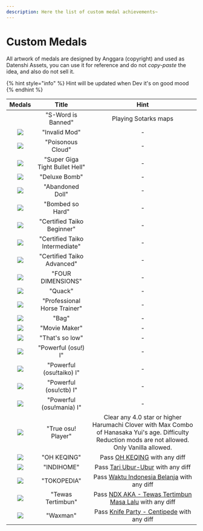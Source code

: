 ```yaml
---
description: Here the list of custom medal achievements~
---
```


# Custom Medals

All artwork of medals are designed by Anggara (copyright) and used as Datenshi Assets, you can use it for reference and do not _copy-paste_ the idea, and also do not sell it.

{% hint style="info" %}
Hint will be updated when Dev it's on good mood
{% endhint %}

|                                                                   Medals                                                                   |              Title             |                                                                         Hint                                                                         |
| :----------------------------------------------------------------------------------------------------------------------------------------: | :----------------------------: | :--------------------------------------------------------------------------------------------------------------------------------------------------: |
| <img src="https://cdn.discordapp.com/attachments/874910377937354763/971411754460524644/rsz_mischief-0001.png" alt="" data-size="original"> |       "S-Word is Banned"       |                                                                 Playing Sotarks maps                                                                 |
|                  ![](https://cdn.discordapp.com/attachments/874910377937354763/971412001811230730/rsz\_mischief-0002.png)                  |          "Invalid Mod"         |                                                                           -                                                                          |
|                                         ![](https://assets.datenshi.pw/medals/web/purity-0001.png)                                         |        "Poisonous Cloud"       |                                                                           -                                                                          |
|                   ![](https://cdn.discordapp.com/attachments/874910377937354763/971413707089383434/rsz\_purity-0002.png)                   | "Super Giga Tight Bullet Hell" |                                                                           -                                                                          |
|                                         ![](https://assets.datenshi.pw/medals/web/purity-0003.png)                                         |          "Deluxe Bomb"         |                                                                           -                                                                          |
|                                         ![](https://assets.datenshi.pw/medals/web/purity-0004.png)                                         |        "Abandoned Doll"        |                                                                           -                                                                          |
|                                         ![](https://assets.datenshi.pw/medals/web/purity-0005.png)                                         |        "Bombed so Hard"        |                                                                           -                                                                          |
|                                       ![](https://assets.datenshi.pw/medals/web/rei-taiko-set-1.png)                                       |   "Certified Taiko Beginner"   |                                                                           -                                                                          |
|                                       ![](https://assets.datenshi.pw/medals/web/rei-taiko-set-2.png)                                       | "Certified Taiko Intermediate" |                                                                           -                                                                          |
|                                       ![](https://assets.datenshi.pw/medals/web/rei-taiko-set-3.png)                                       |   "Certified Taiko Advanced"   |                                                                           -                                                                          |
|                                        ![](https://assets.datenshi.pw/medals/web/dat-funni-0001.png)                                       |        "FOUR DIMENSIONS"       |                                                                           -                                                                          |
|                  ![](https://cdn.discordapp.com/attachments/874910377937354763/971415132464873543/rsz\_dat-funni-0002.png)                 |             "Quack"            |                                                                           -                                                                          |
|                  ![](https://cdn.discordapp.com/attachments/874910377937354763/971415377680674876/rsz\_dat-funni-0003.png)                 |  "Professional Horse Trainer"  |                                                                           -                                                                          |
|                  ![](https://cdn.discordapp.com/attachments/874910377937354763/971415661643440189/rsz\_dat-funni-0004.png)                 |              "Bag"             |                                                                           -                                                                          |
|                  ![](https://cdn.discordapp.com/attachments/874910377937354763/971415982780342322/rsz\_dat-funni-0005.png)                 |          "Movie Maker"         |                                                                           -                                                                          |
|                  ![](https://cdn.discordapp.com/attachments/874910377937354763/971417166995935272/rsz\_mischief-0003.png)                  |         "That's so low"        |                                                                           -                                                                          |
|                   ![](https://cdn.discordapp.com/attachments/874910377937354763/971418456023003147/rsz\_pp-power-std.png)                  |       "Powerful (osu!) I"      |                                                                           -                                                                          |
|                  ![](https://cdn.discordapp.com/attachments/874910377937354763/971418456475992144/rsz\_pp-power-taiko.png)                 |    "Powerful (osu!taiko) I"    |                                                                           -                                                                          |
|                   ![](https://cdn.discordapp.com/attachments/874910377937354763/971418459961434122/rsz\_pp-power-ctb.png)                  |     "Powerful (osu!ctb) I"     |                                                                           -                                                                          |
|                  ![](https://cdn.discordapp.com/attachments/874910377937354763/971418460196335646/rsz\_pp-power-mania.png)                 |    "Powerful (osu!mania) I"    |                                                                           -                                                                          |
|                  ![](https://cdn.discordapp.com/attachments/874910377937354763/971419709473951784/rsz\_mischief-0004.png)                  |       "True osu! Player"       | Clear any 4.0 star or higher Harumachi Clover with Max Combo of Hanasaka Yui's age. Difficulty Reduction mods are not allowed. Only Vanilla allowed. |
|                 ![](https://cdn.discordapp.com/attachments/874910377937354763/971420420307828807/rsz\_1dat-funni-0006.png)                 |           "OH KEQING"          |                                  Pass [OH KEQING](https://osu.ppy.sh/beatmapsets/1310276#osu/2716142) with any diff                                  |
|                                        ![](https://assets.datenshi.pw/medals/web/dat-funni-0007.png)                                       |           "INDIHOME"           |                                Pass [Tari Ubur-Ubur](https://osu.ppy.sh/beatmapsets/1285848#osu/2671414) with any diff                               |
|                                        ![](https://assets.datenshi.pw/medals/web/dat-funni-0008.png)                                       |           "TOKOPEDIA"          |                           Pass [Waktu Indonesia Belanja](https://osu.ppy.sh/beatmapsets/1317201#osu/2729265) with any diff                           |
|                                        ![](https://assets.datenshi.pw/medals/web/dat-funni-0009.png)                                       |        "Tewas Tertimbun"       |                     Pass [NDX AKA - Tewas Tertimbun Masa Lalu](https://osu.ppy.sh/beatmapsets/1207913#osu/2515303) with any diff                     |
|                                        ![](https://assets.datenshi.pw/medals/web/dat-funni-0010.png)                                       |            "Waxman"            |                            Pass [Knife Party - Centipede](https://osu.ppy.sh/beatmapsets/150945#osu/372245) with any diff                            |
